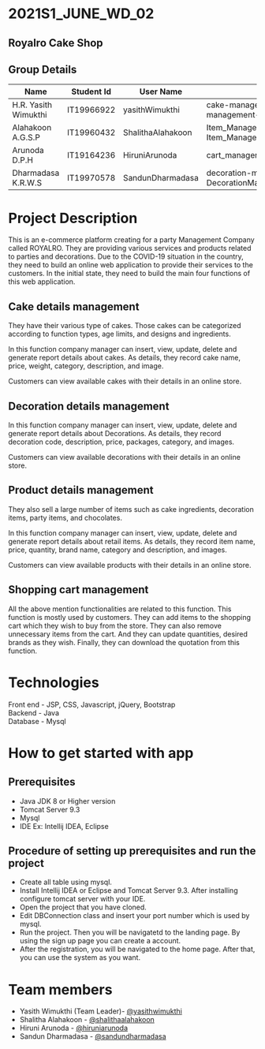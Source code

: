 # 2021S1_JUNE_WD_02
## Royalro Cake Shop

## Group Details

| Name |Student Id| User Name | Branches
|--|--|--|--|
| H.R. Yasith Wimukthi |IT19966922  | yasithWimukthi | cake-management-backend, cake-management-customer-view |
|Alahakoon A.G.S.P|IT19960432|ShalithaAlahakoon|Item_Management_front_end_admin, Item_Management_2|
|Arunoda D.P.H|IT19164236|HiruniArunoda|cart_management, cart-backend|
Dharmadasa K.R.W.S|IT19970578|SandunDharmadasa|decoration-management DecorationManagement_Backend|

# Project Description

This is an e-commerce platform creating for a party Management Company called ROYALRO. They are providing various services and products related to parties and decorations. Due to the COVID-19 situation in the country, they need to build an online web application to provide their services to the customers. In the initial state, they need to build the main four functions of this web application.    

## Cake details management  

They have their various type of cakes. Those cakes can be categorized according to function types, age limits, and designs and ingredients. 

In this function company manager can insert, view, update, delete and generate report details about cakes. As details, they record cake name, price, weight, category, description, and image. 

Customers can view available cakes with their details in an online store. 

## Decoration details management 

In this function company manager can insert, view, update, delete and generate report details about Decorations. As details, they record decoration code, description, price, packages, category, and images. 

Customers can view available decorations with their details in an online store. 

 

## Product details management 

They also sell a large number of items such as cake ingredients, decoration items, party items, and chocolates. 

In this function company manager can insert, view, update, delete and generate report details about retail items. As details, they record item name, price, quantity, brand name, category and description, and images. 

Customers can view available products with their details in an online store. 

## Shopping cart management 

All the above mention functionalities are related to this function. This function is mostly used by customers. They can add items to the shopping cart which they wish to buy from the store. They can also remove unnecessary items from the cart. And they can update quantities, desired brands as they wish. Finally, they can download the quotation from this function. 

# Technologies 
Front end - JSP, CSS, Javascript,  jQuery, Bootstrap <br/>
Backend - Java <br/>
Database - Mysql

# How to get started with app

## Prerequisites
<ul>
 <li>Java JDK 8 or Higher version</li>
 <li>Tomcat Server 9.3</li>
 <li>Mysql</li>
 <li>IDE Ex: Intellij IDEA, Eclipse</li>
</ul>

## Procedure of setting up prerequisites and run the project
<ul>
 <li>Create all table using mysql.</li>
 <li>Install Intellij IDEA or Eclipse and Tomcat Server 9.3. After installing configure tomcat server with your IDE.</li>
 <li>Open the project that you have cloned.</li>
 <li>Edit DBConnection class and insert your port number which is used by mysql.</li>
 <li>Run the project. Then you will be navigatetd to the landing page. By using the sign up page you can create a account.</li>
 <li>After the registration, you will be navigated to the home page. After that, you can use the system as you want.</li>
</ul>

# Team members

 - Yasith Wimukthi (Team Leader)- [@yasithwimukthi](https://www.linkedin.com/in/yasith-wimukthi-116307189/)
 - Shalitha Alahakoon - [@shalithaalahakoon](https://www.linkedin.com/in/shalitha-alahakoon-60051a212/)
 - Hiruni Arunoda - [@hiruniarunoda](https://www.linkedin.com/in/hirudumini/)
 - Sandun Dharmadasa - [@sandundharmadasa](https://www.linkedin.com/in/sandun-dharmadasa/)
